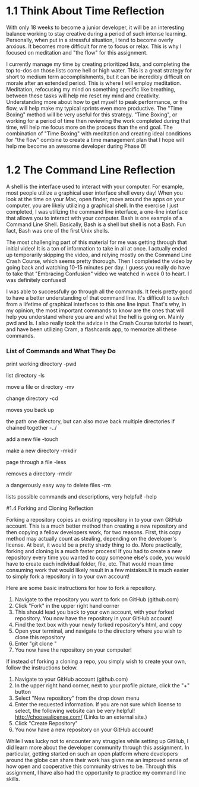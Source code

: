 # 1.1 Think About Time Reflection

With only 18 weeks to become a junior developer, it will be an interesting balance working to stay creative during a period of such intense learning. Personally, when put in a stressful situation, I tend to become overly anxious. It becomes more difficult for me to focus or relax. This is why I focused on meditation and "the flow" for this assignment.

I currently manage my time by creating prioritized lists, and completing the top to-dos on those lists come hell or high water. This is a great strategy for short to medium term accomplishments, but it can be incredibly difficult on morale after an extended period. This is where I will employ meditation. Meditation, refocusing my mind on something specific like breathing, between these tasks will help me reset my mind and creativity. Understanding more about how to get myself to peak performance, or the flow, will help make my typical sprints even more productive. The "Time Boxing" method will be very useful for this strategy. "Time Boxing", or working for a period of time then reviewing the work completed during that time, will help me focus more on the process than the end goal. The combination of "Time Boxing" with meditation and creating ideal conditions for "the flow" combine to create a time management plan that I hope will help me become an awesome developer during Phase 0!

# 1.2 The Command Line Reflection

A shell is the interface used to interact with your computer. For example, most people utilize a graphical user interface shell every day! When you look at the time on your Mac, open finder, move around the apps on your computer, you are likely utilizing a graphical shell. In the exercise I just completed, I was utilizing the command line interface, a one-line interface that allows you to interact with your computer. Bash is one example of a Command Line Shell. Basically, Bash is a shell but shell is not a Bash. Fun fact, Bash was one of the first Unix shells.

The most challenging part of this material for me was getting through that initial video! It is a ton of information to take in all at once. I actually ended up temporarily skipping the video, and relying mostly on the Command Line Crash Course, which seems pretty thorough. Then I completed the video by going back and watching 10-15 minutes per day. I guess you really do have to take that "Embracing Confusion" video we watched in week 0 to heart. I was definitely confused!

I was able to successfully go through all the commands. It feels pretty good to have a better understanding of that command line. It's difficult to switch from a lifetime of graphical interfaces to this one line input. That's why, in my opinion, the most important commands to know are the ones that will help you understand where you are and what the hell is going on. Mainly pwd and ls. I also really took the advice in the Crash Course tutorial to heart, and have been utilizing Cram, a flashcards app, to memorize all these commands.

### List of Commands and What They Do

print working directory -pwd

list directory -ls

move a file or directory -mv

change directory -cd

moves you back up

the path one directory, but can also move back multiple directories if chained together -../

add a new file -touch

make a new directory -mkdir

page through a file -less

removes a directory -rmdir

a dangerously easy way to delete files -rm

lists possible commands and descriptions, very helpful! -help

#1.4 Forking and Cloning Reflection

Forking a repository copies an existing repository in to your own GitHub account. This is a much better method than creating a new repository and then copying a fellow developers work, for two reasons. First, this copy method may actually count as stealing, depending on the developer's license. At best, it would be a pretty shady thing to do. More practically, forking and cloning is a much faster process! If you had to create a new repository every time you wanted to copy someone else's code, you would have to create each individual folder, file, etc. That would mean time consuming work that would likely result in a few mistakes.It is much easier to simply fork a repository in to your own account!

Here are some basic instructions for how to fork a repository.

1. Navigate to the repository you want to fork on GitHub (github.com)
2. Click "Fork" in the upper right hand corner
3. This should lead you back to your own account, with your forked repository. You now have the repository in your GitHub account!
4. Find the text box with your newly forked repository's html, and copy
5. Open your terminal, and navigate to the directory where you wish to clone this repository
6. Enter "git clone <html here>"
7. You now have the repository on your computer!

If instead of forking a cloning a repo, you simply wish to create your own, follow the instructions below.

1. Navigate to your GitHub account (github.com)
2. In the upper right hand corner, next to your profile picture, click the "+" button
3. Select "New repository" from the drop down menu
4. Enter the requested information. If you are not sure which license to select, the following website can be very helpful! http://choosealicense.com/ (Links to an external site.)
5. Click "Create Repository"
6. You now have a new repository on your GitHub account!

While I was lucky not to encounter any struggles while setting up GitHub, I did learn more about the developer community through this assignment. In particular, getting started on such an open platform where developers around the globe can share their work has given me an improved sense of how open and cooperative this community strives to be. Through this assignment, I have also had the opportunity to practice my command line skills.
